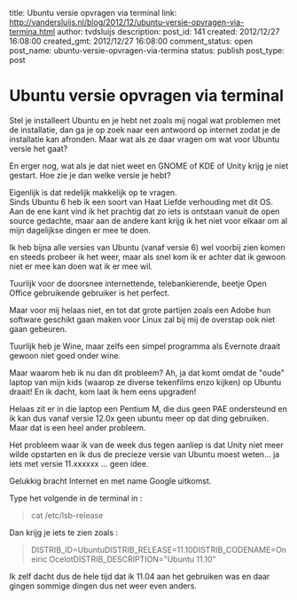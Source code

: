 title: Ubuntu versie opvragen via terminal
link: http://vandersluijs.nl/blog/2012/12/ubuntu-versie-opvragen-via-termina.html
author: tvdsluijs
description: 
post_id: 141
created: 2012/12/27 16:08:00
created_gmt: 2012/12/27 16:08:00
comment_status: open
post_name: ubuntu-versie-opvragen-via-termina
status: publish
post_type: post

# Ubuntu versie opvragen via terminal

Stel je installeert Ubuntu en je hebt net zoals mij nogal wat problemen met de installatie, dan ga je op zoek naar een antwoord op internet zodat je de installatie kan afronden. Maar wat als ze daar vragen om wat voor Ubuntu versie het gaat?  
  
En erger nog, wat als je dat niet weet en GNOME of KDE of Unity krijg je niet gestart. Hoe zie je dan welke versie je hebt?  
  
Eigenlijk is dat redelijk makkelijk op te vragen.  
Sinds Ubuntu 6 heb ik een soort van Haat Liefde verhouding met dit OS. Aan de ene kant vind ik het prachtig dat zo iets is ontstaan vanuit de open source gedachte, maar aan de andere kant krijg ik het niet voor elkaar om al mijn dagelijkse dingen er mee te doen.  
  
Ik heb bijna alle versies van Ubuntu (vanaf versie 6) wel voorbij zien komen en steeds probeer ik het weer, maar als snel kom ik er achter dat ik gewoon niet er mee kan doen wat ik er mee wil.  
  
Tuurlijk voor de doorsnee internettende, telebankierende, beetje Open Office gebruikende gebruiker is het perfect.  
  
Maar voor mij helaas niet, en tot dat grote partijen zoals een Adobe hun software geschikt gaan maken voor Linux zal bij mij de overstap ook niet gaan gebeuren.  
  
Tuurlijk heb je Wine, maar zelfs een simpel programma als Evernote draait gewoon niet goed onder wine.  
  
Maar waarom heb ik nu dan dit probleem? Ah, ja dat komt omdat de "oude" laptop van mijn kids (waarop ze diverse tekenfilms enzo kijken) op Ubuntu draait! En ik dacht, kom laat ik hem eens upgraden!  
  
Helaas zit er in die laptop een Pentium M, die dus geen PAE ondersteund en ik kan dus vanaf versie 12.0x geen ubuntu meer op dat ding gebruiken. Maar dat is een heel ander probleem.  
  
Het probleem waar ik van de week dus tegen aanliep is dat Unity niet meer wilde opstarten en ik dus de precieze versie van Ubuntu moest weten... ja iets met versie 11.xxxxxx ... geen idee.  
  
Gelukkig bracht Internet en met name Google uitkomst.  
  
Type het volgende in de terminal in :  


> cat /etc/lsb-release

  
Dan krijg je iets te zien zoals :  
  


> DISTRIB_ID=UbuntuDISTRIB_RELEASE=11.10DISTRIB_CODENAME=Oneiric OcelotDISTRIB_DESCRIPTION="Ubuntu 11.10"

  
Ik zelf dacht dus de hele tijd dat ik 11.04 aan het gebruiken was en daar gingen sommige dingen dus net weer even anders.